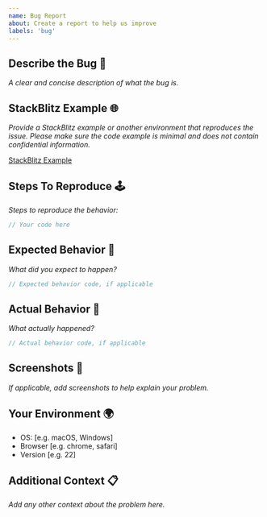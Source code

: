 ```yaml
---
name: Bug Report
about: Create a report to help us improve
labels: 'bug'
---
```


## Describe the Bug 🐞

_A clear and concise description of what the bug is._

## StackBlitz Example 🌐

_Provide a StackBlitz example or another environment that reproduces the issue. Please make sure the code example is minimal and does not contain confidential information._

[StackBlitz Example](https://typescript-cxtjpy.stackblitz.io)

## Steps To Reproduce 🕹️

_Steps to reproduce the behavior:_

```javascript
// Your code here
```

## Expected Behavior 🤔

_What did you expect to happen?_

```javascript
// Expected behavior code, if applicable
```

## Actual Behavior 🚨

_What actually happened?_

```javascript
// Actual behavior code, if applicable
```

## Screenshots 📸

_If applicable, add screenshots to help explain your problem._

## Your Environment 🌍

- OS: [e.g. macOS, Windows]
- Browser [e.g. chrome, safari]
- Version [e.g. 22]

## Additional Context 📋

_Add any other context about the problem here._
